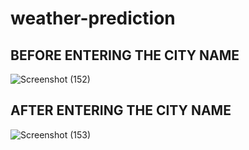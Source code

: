 ﻿# weather-prediction

## BEFORE ENTERING THE CITY NAME
![Screenshot (152)](https://github.com/user-attachments/assets/48364499-b1b6-4f49-ac01-99531c27b1e3)

## AFTER ENTERING THE CITY NAME
 ![Screenshot (153)](https://github.com/user-attachments/assets/d2926674-98b5-4089-b88e-bfea0f839eea)

